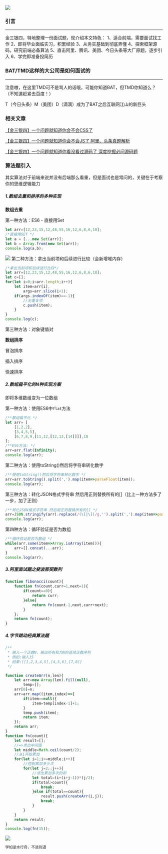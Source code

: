 ![](https://img-blog.csdnimg.cn/20200315204645980.jpg?x-oss-process=image/watermark,type_ZmFuZ3poZW5naGVpdGk,shadow_10,text_aHR0cHM6Ly9ibG9nLmNzZG4ubmV0L3dlaXhpbl80MjQyOTcxOA==,size_16,color_FFFFFF,t_70)

### 引言
<hr/>

金三银四，特地整理一份面试题，现介绍本文特色：
1、适合前端，需要面试找工作
2、即将毕业面临实习，积累经验
3、从务实基础到彻底弄懂
4、探索框架源码，研究前端必备算法
5、直击阿里、腾讯、美团、今日头条等大厂原题，逐步引入
6、学完即准备投简历


### BAT/TMD这样的大公司是如何面试的
<hr/>


注意嗷，在这里TMD可不是骂人的话哦，可能你知道BAT，但TMD你知道么？（不知道赶紧去百度！）

T（今日头条）M（美团）D（滴滴）成为了BAT之后互联网江山的新巨头


### 相关文章

<a href="https://blog.csdn.net/weixin_42429718/article/details/104885679">【金三银四】一个问题就知道你会不会CSS了</a>

<a href="https://blog.csdn.net/weixin_42429718/article/details/104907304">【金三银四】一个问题就知道你会不会JS了 阿里、头条真题解析</a>

<a href="https://chocolate.blog.csdn.net/article/details/104930855">【金三银四】一个问题就知道你看没看过源码了 深度挖掘必问源码题</a>

### 算法题引入

其实算法对于前端来说并没有后端那么看重，但是面试也是常问的，关键在于考察你的思维逻辑能力


##### 1.数组去重和排序的多种实现
**数组去重**

第一种方法：ES6 - 直接用Set
```javascript
let arr=[12,23,15,12,48,55,16,12,6,8,6,10];
/*直接用SET */
let a = [...new Set(arr)];
let b = Array.from(new Set(arr));
console.log(a,b);
```

![](https://img-blog.csdnimg.cn/20200318155249555.png)
第二种方法：拿出当前项和后续进行比较（会新增堆内存）
```javascript
/*拿出当前项和后续进行比较*/
let arr=[12,23,15,12,48,55,16,12,6,8,6,10];
let c=[];
for(let i=0;i<arr.length;i++){
    let item=arr[i],
        args=arr.slice(i+1);
    if(args.indexOf(item)==-1){
        //无重复项
        c.push(item);
    }
}
console.log(c);
```

第三种方法：对象键值对


**数组排序**

冒泡排序

插入排序

快速排序
##### 2.数组扁平化的N种实现方案
即将多维数组变为一位数组


第一种方法：使用ES6中`flat`方法
```javascript
/**数组扁平化 */
let arr= [
    [1,2,2],
    [3,4,5,5],
    [6,7,8,9,[11,12,[12,13,[14]]]],10
];
/**ES6方法: */
arr=arr.flat(Infinity);
console.log(arr);
```

第二种方法：使用toString()然后将字符串转化数字
```javascript
/**使用toString()然后将字符串转化数字 */
arr=arr.toString().split(',').map(item=>parseFloat(item));
console.log(arr);
```
第三种方法：转化JSON格式字符串 然后用正则替换所有的[]（比上一种方法多了一步，加了正则）
```javascript
/**转化JSON格式字符串 然后用正则替换所有的[] */
arr=JSON.stringify(arr).replace(/(\[|\])/g,'').split(',').map(item=>parseFloat(item));
console.log(arr);
```

第四种方法：循环验证是否为数组
```javascript
/**循环验证是否为数组 */
while(arr.some(item=>Array.isArray(item))){
    arr=[].concat(...arr);
}
console.log(arr);
```
##### 3.阿里面试题之斐波那契数列

```javascript
function fibonacci(count){
    function fn(count,curr=1,next=1){
        if(count==0){
            return curr;
        }else{
            return fn(count-1,next,curr+next);
        }
    };
    return fn(count);
}
```
##### 4.字节跳动经典算法题

```javascript
/**
 * 输入一个正数N，输出所有和为N的连续正数序列
 * 例如:输入15
 * 结果:[[1,2,3,4,5],[4,5,6],[7,8]]
 */

function createArr(n,len){
    let arr=new Array(len).fill(null),
        temp=[];
    arr[0]=n;
    arr=arr.map((item,index)=>{
        if(item==null){
            item=temp[index-1]+1;
        }
        temp.push(item);
        return item;
    });
    return arr;
}
function fn(count){
    let result=[];
    //=>求出中间值
    let middle=Math.ceil(count/2);
    //从1开始累加
    for(let i=1;i<=middle;i++){
        //控制累加多少次
        for(let j=2;;j++){
            //求出累加多次的和
            let total=(i+(i+j-1))*(j/2);
            if(total>count){
                break;
            }else if(total==count){
                result.push(createArr(i,j));
                break;
            }
        }
    }
    return result;
}
console.log(fn(15));
```

![](https://img-blog.csdnimg.cn/20200319105351250.png)

```javascript
学如逆水行舟，不进则退
```

